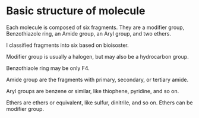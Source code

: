 # Basic structure of molecule

Each molecule is composed of six fragments.  They are a modifier group, Benzothiazole ring, an Amide group, an Aryl group, and two ethers.

I classified fragments into six based on bioisoster.

Modifier group is usually a halogen, but may also be a hydrocarbon group.

Benzothiaole ring may be only F4.

Amide group are the fragments with primary, secondary, or tertiary amide.

Aryl groups are benzene or similar, like thiophene, pyridine, and so on.

Ethers are ethers or equivalent, like sulfur, dinitrile, and so on.  Ethers can be modifier group.


